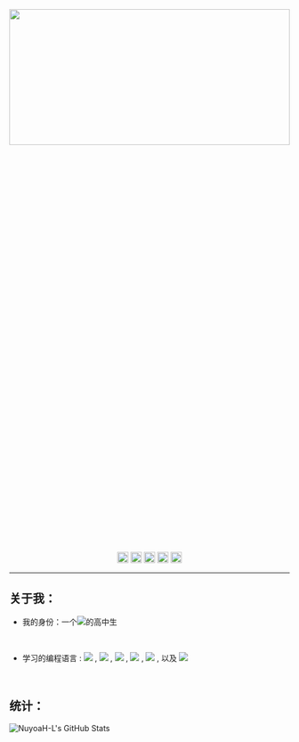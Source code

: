 <div align=center>
  <img src="https://api.molure.cn/wp" width="100%" height="25%"/>
  <a href="https://codeforces.com/profile/NuyoaH-L"><img src="https://image.flaticon.com/icons/png/128/1336/1336494.png" alt="alt text" width="20" height="20"></a><span>    </span>
  <a href="https://vjudge.net/user/NuyoaH_L"><img src="https://image.flaticon.com/icons/png/128/1/1907.png" alt="alt text" width="20" height="20"></a><span>    </span>
  <a href="https://github.com/NuyoaH-L"><img src="https://image.flaticon.com/icons/png/128/733/733609.png" alt="alt text" width="20" height="20"></a><span>    </span>
  <a href="mailto:nuyoah-l@outlook.com"><img src="https://image.flaticon.com/icons/png/128/646/646094.png" alt="alt text" width="20" height="20"></a><span>    </span>
  <a href="https://steamcommunity.com/profiles/76561199089942944/"><img src="https://image.flaticon.com/icons/png/128/2111/2111807.png" alt="alt text" width="20" height="20"></a><span>    </span>
</div>
<hr/>

<h2>关于我：</h2>

- 我的身份：一个<img src="https://img.shields.io/badge/-卑微-black">的高中生

<br/>

- 学习的编程语言 : <img src="https://img.shields.io/badge/-JavaScript-orange"> , <img src="https://img.shields.io/badge/-CSS3-blue"> , <img src="https://img.shields.io/badge/-C/C++-red"> , <img src="https://img.shields.io/badge/-HTML5-green"> , <img src="https://img.shields.io/badge/-JSON-black"> , 以及 <img src="https://img.shields.io/badge/-Python3-yellow">
<br>
<h2>统计：</h2>
<img src="https://github-readme-stats.vercel.app/api?username=NuyoaH-L&show_icons=true&theme=tokyonight" alt="NuyoaH-L's GitHub Stats" />
